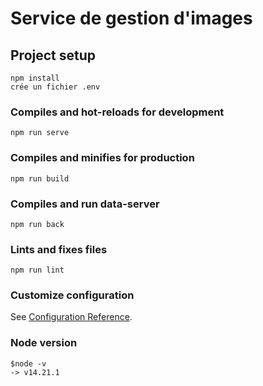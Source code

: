 # Service de gestion d'images

## Project setup
```
npm install
crée un fichier .env
```

### Compiles and hot-reloads for development
```
npm run serve
```

### Compiles and minifies for production
```
npm run build
```

### Compiles and run data-server
```
npm run back
```

### Lints and fixes files
```
npm run lint
```

### Customize configuration
See [Configuration Reference](https://cli.vuejs.org/config/).

### Node version
```
$node -v 
-> v14.21.1
```